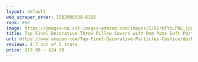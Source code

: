 ```yaml
---
layout: default 
﻿web_scraper_order: 1582906638-6316
rank: #98
image: https://images-na.ssl-images-amazon.com/images/I/81rUYYoLPQL.jpg
title: Top Finel Decorative Throw Pillow Covers with Pom Poms Soft Particles Velvet Solid Cushion Covers…
url: https://www.amazon.com/Top-Finel-Decorative-Particles-Cushion/dp/B07KG65N6F/ref=zg_mw_home-garden_98?_encoding=UTF8&psc=1&refRID=VNAFRWV2J3PCK3AH2E7B
reviews: 4.7 out of 5 stars
price: $13.99 - $24.99
---
```

